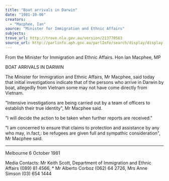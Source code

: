 ```yaml
---
title: "Boat arrivals in Darwin"
date: "1981-10-06"
creators:
  - "Macphee, Ian"
source: "Minister for Immigration and Ethnic Affairs"
subjects:
trove_url: http://trove.nla.gov.au/version/213770563
source_url: http://parlinfo.aph.gov.au/parlInfo/search/display/display.w3p;query=Id%3A%22media/pressrel/HPR08009975%22
---
```


 From the Minister for Immigration  and Ethnic Affairs. Hon Ian Macphee, MP

 BOAT ARRIVALS IN DARWIN

 The Minister for Immigration and Ethnic Affairs, Mr Macphee,  said today that initial investigations indicate that of the  persons who arrive in Darwin by boat, allegedly from Vietnam  some may not have come directly from Vietnam.

 "Intensive investigations are being carried out by a team of  officers to establish their true identity", Mr Macphee said.

 "I will decide the action to be taken when further reports  are received."

 "I am concerned to ensure that claims to protection and  assistance by any who may, in.fact,: be refugees are given  full and sympathic consideration", Mr Macphee said.

 * * * * * * * *

 Melbourne  6 October 1981

 Media Contacts: Mr Keith Scott, Department of Immigration and Ethnic Affairs (089) 81 4566, * Mr Alberto Corboz (062) 64 2726, Mrs Anne Simson (03) 654 1444

